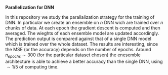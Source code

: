 **Parallelization for DNN**

In this repository we study the parallalization strategy for the training of DNN.
In particular we create an ensemble on $n$ DNN wich are trained over $n$ chunks of data. At each epoch the gradient descent is computed and then averaged. The wieghts of each ensemble model are updated accordingly.
The prediction output is compared against that of a single DNN model which is trained over the whole dataset.
The results are interesting, since the MSE (or the accuracy) depends on the number of epochs. Around $n_{epochs}\sim 300$ (for the particular dataset chosen) the enesemble architecture is able to achieve a better accuracy than the single DNN, using $\sim 1/5$ of computing time. 
